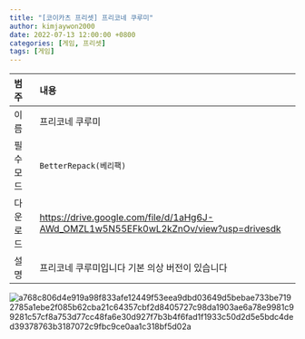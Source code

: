 ```yaml
---
title: "[코이카츠 프리셋] 프리코네 쿠루미"
author: kimjaywon2000
date: 2022-07-13 12:00:00 +0800
categories: [게임, 프리셋]
tags: [게임]
---
```


| 범주             | 내용            |
|:----------------|:---------------|
| 이름             | 프리코네 쿠루미 |
| 필수 모드         | `BetterRepack(베리팩)`       |
| 다운로드          | <https://drive.google.com/file/d/1aHg6J-AWd_OMZL1w5N55EFk0wL2kZnOv/view?usp=drivesdk> |
| 설명             | 프리코네 쿠루미입니다 기본 의상 버전이 있습니다   |

![a768c806d4e919a98f833afe12449f53eea9dbd03649d5bebae733be7192785a1ebe2f085b62cba21c64357cbf2d8405727c98da1903ae6a78e9981c99281c57cf8a753d77cc48fa6e30d927f7b3b4f6fad1f1933c50d2d5e5bdc4ded39378763b3187072c9fbc9ce0aa1c318bf5d02a](https://user-images.githubusercontent.com/76558033/178695082-5e916975-dd4f-4be6-9184-92ce4fc15744.png)
